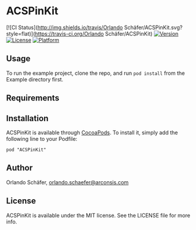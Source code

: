 # ACSPinKit

[![CI Status](http://img.shields.io/travis/Orlando Schäfer/ACSPinKit.svg?style=flat)](https://travis-ci.org/Orlando Schäfer/ACSPinKit)
[![Version](https://img.shields.io/cocoapods/v/ACSPinKit.svg?style=flat)](http://cocoadocs.org/docsets/ACSPinKit)
[![License](https://img.shields.io/cocoapods/l/ACSPinKit.svg?style=flat)](http://cocoadocs.org/docsets/ACSPinKit)
[![Platform](https://img.shields.io/cocoapods/p/ACSPinKit.svg?style=flat)](http://cocoadocs.org/docsets/ACSPinKit)

## Usage

To run the example project, clone the repo, and run `pod install` from the Example directory first.

## Requirements

## Installation

ACSPinKit is available through [CocoaPods](http://cocoapods.org). To install
it, simply add the following line to your Podfile:

    pod "ACSPinKit"

## Author

Orlando Schäfer, orlando.schaefer@arconsis.com

## License

ACSPinKit is available under the MIT license. See the LICENSE file for more info.

